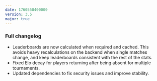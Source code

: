 ```yaml
---
date: 1760558400000
version: 3.5
major: true
---
```


### Full changelog

- Leaderboards are now calculated when required and cached. This avoids heavy recalculations on the backend when single matches change, and keep leaderboards consistent with the rest of the stats.
- Fixed Elo decay for players returning after being absent for multiple tournaments.
- Updated dependencies to fix security issues and improve stability.
